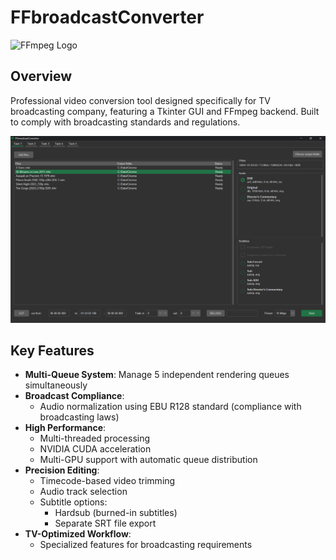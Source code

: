 # FFbroadcastConverter

![FFmpeg Logo](https://upload.wikimedia.org/wikipedia/commons/thumb/4/4b/FFmpeg-Logo.svg/330px-FFmpeg-Logo.svg.png)

## Overview

Professional video conversion tool designed specifically for TV broadcasting company, featuring a Tkinter GUI and FFmpeg backend. Built to comply with broadcasting standards and regulations.

![main_window](screenshots/main_window.png)
## Key Features

- **Multi-Queue System**: Manage 5 independent rendering queues simultaneously
- **Broadcast Compliance**:
  - Audio normalization using EBU R128 standard (compliance with broadcasting laws)
- **High Performance**:
  - Multi-threaded processing
  - NVIDIA CUDA acceleration
  - Multi-GPU support with automatic queue distribution
- **Precision Editing**:
  - Timecode-based video trimming
  - Audio track selection
  - Subtitle options:
    - Hardsub (burned-in subtitles)
    - Separate SRT file export
- **TV-Optimized Workflow**: 
  - Specialized features for broadcasting requirements
